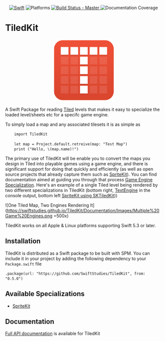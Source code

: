 <p align="center">
<a href="https://swift.org/"><img src="https://img.shields.io/badge/Swift-5.3-orange.svg?style=flat" style="max-height: 300px;" alt="Swift"/></a>
<img src="https://img.shields.io/badge/platforms-Linux%20%7C%20MacOS%20%7C%20iOS%20%7C%20tvOS%20%7C%20watchOS-green.svg" alt="Platforms">

<a href="https://travis-ci.org/SwiftStudies/OysterKit">
<img src="https://travis-ci.org/SwiftStudies/TiledKit.svg?branch=master" alt="Build Status - Master">
</a>
<img src="https://img.shields.io/badge/documentation-98%25-brightgreen.svg" alt="Documentation Coverage">
</p>

# TiledKit

<p align="center"><img src="Documentation/Images/TiledKit.png" width="200" /></p>

A Swift Package for reading [Tiled](https://www.mapeditor.org) levels that makes it easy to specialize the loaded level/sheets etc for a specifc game engine. 

To simply load a map and any associated tilesets it is as simple as 

        import TiledKit
        
        let map = Project.default.retreive(map: "Test Map")
        print ("Hello, \(map.name)!")

The primary use of TiledKit will be enable you to convert the maps you design in Tiled into playable games using a game engine, and there is significant support
for doing that quickly and efficiently (as well as open source projects that already capture them such as [SpriteKit](https://github.com/SwiftStudies/SKTiledKit)). 
You can find documentation aimed at guiding you through that process [Game Engine Specialization](/Documentation/Game%20Engine%20Specialization.md). Here's an example of a single Tiled level being rendered by two different specializations in TiledKit (bottom right, [TextEngine](https://github.com/SwiftStudies/TextEngine) in the console output, bottom left [SpriteKit using SKTiledKit](https://github.com/SwiftStudies/SKTiledKit)))

![One Tiled Map, Two Engines Rendering It](https://swiftstudies.github.io/TiledKit/Documentation/Images/Multiple%20Game%20Engines.png =500x)

TiledKit works on all Apple & Linux platforms supporting Swift 5.3 or later. 

## Installation

TiledKit is distributed as a Swift package to be built with SPM. You can include it in your project by adding the following dependency to your `Package.swift` file

    .package(url: "https://github.com/SwiftStudies/TiledKit", from: "0.5.0")

## Available Specializations

  - [SpriteKit](https://github.com/SwiftStudies/SKTiledKit)
  
## Documentation

[Full API documentation](https://swiftstudies.github.io/TiledKit/Documentation/API/) is available for TiledKit
  
  
